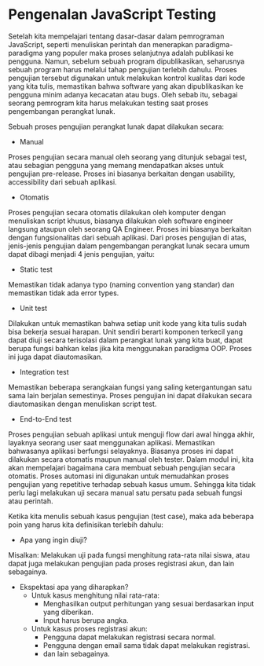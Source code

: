 # Pengenalan JavaScript Testing

Setelah kita mempelajari tentang dasar-dasar dalam pemrograman JavaScript, seperti menuliskan perintah dan menerapkan paradigma-paradigma yang populer maka proses selanjutnya adalah publikasi ke pengguna. Namun, sebelum sebuah program dipublikasikan, seharusnya sebuah program harus melalui tahap pengujian terlebih dahulu. Proses pengujian tersebut digunakan untuk melakukan kontrol kualitas dari kode yang kita tulis, memastikan bahwa software yang akan dipublikasikan ke pengguna minim adanya kecacatan atau bugs. Oleh sebab itu, sebagai seorang pemrogram kita harus melakukan testing saat proses pengembangan perangkat lunak.

Sebuah proses pengujian perangkat lunak dapat dilakukan secara:

- Manual

Proses pengujian secara manual oleh seorang yang ditunjuk sebagai test, atau sebagian pengguna yang memang mendapatkan akses untuk pengujian pre-release. Proses ini biasanya berkaitan dengan usability, accessibility dari sebuah aplikasi.

- Otomatis

Proses pengujian secara otomatis dilakukan oleh komputer dengan menuliskan script khusus, biasanya dilakukan oleh software engineer langsung ataupun oleh seorang QA Engineer. Proses ini biasanya berkaitan dengan fungsionalitas dari sebuah aplikasi.
Dari proses pengujian di atas, jenis-jenis pengujian dalam pengembangan perangkat lunak secara umum dapat dibagi menjadi 4 jenis pengujian, yaitu:

- Static test

Memastikan tidak adanya typo (naming convention yang standar) dan memastikan tidak ada error types.

- Unit test

Dilakukan untuk memastikan bahwa setiap unit kode yang kita tulis sudah bisa bekerja sesuai harapan. Unit sendiri berarti komponen terkecil yang dapat diuji secara terisolasi dalam perangkat lunak yang kita buat, dapat berupa fungsi bahkan kelas jika kita menggunakan paradigma OOP. Proses ini juga dapat diautomasikan.

- Integration test

Memastikan beberapa serangkaian fungsi yang saling ketergantungan satu sama lain berjalan semestinya. Proses pengujian ini dapat dilakukan secara diautomasikan dengan menuliskan script test.

- End-to-End test

Proses pengujian sebuah aplikasi untuk menguji flow dari awal hingga akhir, layaknya seorang user saat menggunakan aplikasi. Memastikan bahwasanya aplikasi berfungsi selayaknya. Biasanya proses ini dapat dilakukan secara otomatis maupun manual oleh tester.
Dalam modul ini, kita akan mempelajari bagaimana cara membuat sebuah pengujian secara otomatis. Proses automasi ini digunakan untuk memudahkan proses pengujian yang repetitive terhadap sebuah kasus umum. Sehingga kita tidak perlu lagi melakukan uji secara manual satu persatu pada sebuah fungsi atau perintah.

Ketika kita menulis sebuah kasus pengujian (test case), maka ada beberapa poin yang harus kita definisikan terlebih dahulu:

- Apa yang ingin diuji?

Misalkan: Melakukan uji pada fungsi menghitung rata-rata nilai siswa, atau dapat juga melakukan pengujian pada proses registrasi akun, dan lain sebagainya.

- Ekspektasi apa yang diharapkan?
  - Untuk kasus menghitung nilai rata-rata:
    - Menghasilkan output perhitungan yang sesuai berdasarkan input yang diberikan.
    - Input harus berupa angka.
  - Untuk kasus proses registrasi akun:
    - Pengguna dapat melakukan registrasi secara normal.
    - Pengguna dengan email sama tidak dapat melakukan registrasi.
    - dan lain sebagainya.
